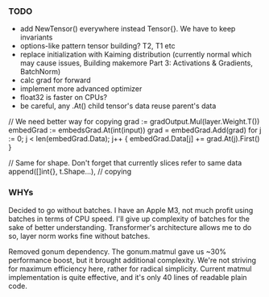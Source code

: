 ### TODO
- add NewTensor() everywhere instead Tensor{}. We have to keep invariants
- options-like pattern tensor building? T2, T1 etc
- replace initialization with Kaiming distribution (currently normal which may cause issues, Building makemore Part 3: Activations & Gradients, BatchNorm)
- calc grad for forward
- implement more advanced optimizer
- float32 is faster on CPUs?
- be careful, any .At() child tensor's data reuse parent's data

// We need better way for copying
grad := gradOutput.Mul(layer.Weight.T())
embedGrad := embedsGrad.At(int(input))
grad = embedGrad.Add(grad)
for j := 0; j < len(embedGrad.Data); j++ {
    embedGrad.Data[j] += grad.At(j).First()
}

// Same for shape. Don't forget that currently slices refer to same data
append([]int{}, t.Shape...), // copying

### WHYs
Decided to go without batches.
I have an  Apple M3, not much profit using batches in terms of CPU speed. I'll give up complexity of batches for the sake of better understanding. Transformer's architecture allows me to do so, layer norm works fine without batches.

Removed gonum dependency.
The gonum.matmul gave us ~30% performance boost, but it brought additional complexity. We're not striving for maximum efficiency here, rather for radical simplicity. Current matmul implementation is quite effective, and it's only 40 lines of readable plain code.